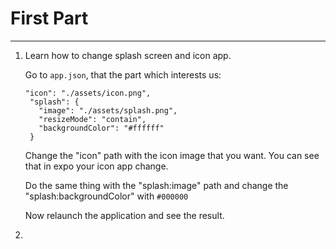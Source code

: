 # First Part

---

1) Learn how to change splash screen and icon app.

   Go to ```app.json```, that the part which interests us:
   
   ```
   "icon": "./assets/icon.png",
    "splash": {
      "image": "./assets/splash.png",
      "resizeMode": "contain",
      "backgroundColor": "#ffffff"
    }
    ```
    
    Change the "icon" path with the icon image that you want. You can see that in expo your icon app change.
    
    Do the same thing with the "splash:image" path and change the "splash:backgroundColor" with ```#000000```
    
    Now relaunch the application and see the result.
    
2)
